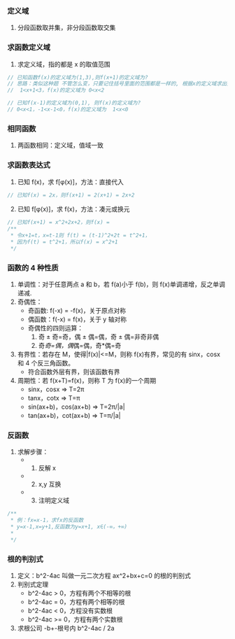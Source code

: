 ### 定义域

1. 分段函数取并集，非分段函数取交集

### 求函数定义域

1. 求定义域，指的都是 x 的取值范围

```js
// 已知函数f(x)的定义域为(1,3),则f(x+1)的定义域为?
// 思路：类似这种题 不管怎么变，只要记住括号里面的范围都是一样的, 根据x的定义域求出括号内的定义域
//  1<x+1<3，f(x)的定义域为 0<x<2

// 已知f(x-1)的定义域为(0,1), 则f(x)的定义域为?
// 0<x<1，-1<x-1<0，f(x)的定义域为  1<x<0
```

### 相同函数

1. 两函数相同：定义域，值域一致

### 求函数表达式

1. 已知 f(x)，求 f[φ(x)]，方法：直接代入

```js
// 已知f(x) = 2x，则f(x+1) = 2(x+1) = 2x+2
```

2. 已知 f[φ(x)]，求 f(x)，方法：凑元或换元

```js
// 已知f(x+1) = x^2+2x+2，则f(x) =
/**
 * 令x+1=t，x=t-1则 f(t) = (t-1)^2+2t = t^2+1，
 * 因为f(t) = t^2+1，所以f(x) = x^2+1
 */
```

### 函数的 4 种性质

1. 单调性：对于任意两点 a 和 b，若 f(a)小于 f(b)，则 f(x)单调递增，反之单调递减.
2. 奇偶性：
   - 奇函数: f(-x) = -f(x)，关于原点对称
   - 偶函数：f(-x) = f(x)，关于 y 轴对称
   - 奇偶性的四则运算：
     1. 奇 ± 奇=奇，偶 ± 偶=偶，奇 ± 偶=非奇非偶
     2. 奇*奇=偶，偶*偶=偶，奇\*偶=奇
3. 有界性：若存在 M，使得|f(x)|<=M，则称 f(x)有界，常见的有 sinx，cosx 和 4 个反三角函数。
   - 符合函数外层有界，则该函数有界
4. 周期性：若 f(x+T)=f(x)，则称 T 为 f(x)的一个周期
   - sinx，cosx => T=2π
   - tanx，cotx => T=π
   - sin(ax+b)，cos(ax+b) => T=2π/|a|
   - tan(ax+b)，cot(ax+b) => T=π/|a|

### 反函数

1. 求解步骤：
   - 1. 反解 x
   - 2. x,y 互换
   - 3. 注明定义域

```js
/**
 * 例：fx=x-1，求fx的反函数
 * y=x-1,x=y+1,反函数为y=x+1, x∈(-∞，+∞)
 *
 */
```

### 根的判别式

1. 定义：b^2-4ac 叫做一元二次方程 ax^2+bx+c=0 的根的判别式
2. 判别式定理
   - b^2-4ac > 0，方程有两个不相等的根
   - b^2-4ac = 0，方程有两个相等的根
   - b^2-4ac < 0，方程没有实数根
   - b^2-4ac >= 0，方程有两个实数根
3. 求根公司 -b+-根号内 b^2-4ac / 2a
